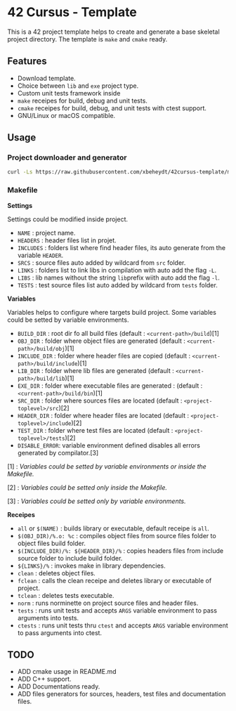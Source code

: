 # 42 Cursus - Template

This is a 42 project template helps to create and generate a base skeletal project directory. The template is `make` and `cmake` ready.

## Features

- Download template.
- Choice between `lib` and `exe` project type.
- Custom unit tests framework inside
- `make` receipes for build, debug and unit tests.
- `cmake` receipes for build, debug, and unit tests with ctest support.
- GNU/Linux or macOS compatible.

## Usage

### Project downloader and generator

```bash
curl -Ls https://raw.githubusercontent.com/xbeheydt/42cursus-template/master/run.sh | bash -s -- [lib | exe] <project-name>
```

### Makefile

**Settings**

Settings could be modified inside project.

- `NAME` : project name.
- `HEADERS` : header files list in projet.
- `INCLUDES` : folders list where find header files, its auto generate from the variable `HEADER`.
- `SRCS` : source files auto added by wildcard from `src` folder.
- `LINKS` : folders list to link libs in compilation with auto add the flag `-L`.
- `LIBS` : lib names without the string `lib`prefix wiith auto add the flag `-l`.
- `TESTS` : test source files list auto added by wildcard from `tests` folder.

**Variables**

Variables helps to configure where targets build project. Some variables could be setted by variable environments.

- `BUILD_DIR` : root dir fo all build files (default : `<current-path>/build`)[1]
- `OBJ_DIR` : folder where object files are generated (default : `<current-path>/build/obj`)[1]
- `INCLUDE_DIR` : folder where header files are copied (default : `<current-path>/build/include`)[1]
- `LIB_DIR` : folder where lib files are generated (default : `<current-path>/build/lib`)[1]
- `EXE_DIR` : folder where executable files are generated : (default : `<current-path>/build/bin`)[1]
- `SRC_DIR` : folder where sources files are located (default : `<project-toplevel>/src`)[2]
- `HEADER_DIR` : folder where header files are located (default : `<project-toplevel>/include`)[2]
- `TEST_DIR` : folder where test files are located (default : `<project-toplevel>/tests`)[2]
- `DISABLE_ERROR`: variable environment defined disables all errors generated by compilator.[3]

[1] : _Variables could be setted by variable environments or inside the Makefile._

[2] : _Variables could be setted only inside the Makefile._

[3] : _Variables could be setted only by variable environments._

**Receipes**

- `all` or `$(NAME)` : builds library or executable, default receipe is `all`.
- `$(OBJ_DIR)/%.o: %c` : compiles object files from source files folder to object files build folder.
- `$(INCLUDE_DIR)/%: ${HEADER_DIR}/%` : copies headers files from include source folder to include build folder.
- `${LINKS}/%` : invokes make in library dependencies.
- `clean` : deletes object files.
- `fclean` : calls the clean receipe and deletes library or executable of project.
- `tclean` : deletes tests executable.
- `norm` : runs norminette on project source files and header files.
- `tests` : runs unit tests and accepts `ARGS` variable environment to pass arguments into tests.
- `ctests` : runs unit tests thru `ctest` and accepts `ARGS` variable environment to pass arguments into ctest.

## TODO

- ADD cmake usage in README.md
- ADD C++ support.
- ADD Documentations ready.
- ADD files generators for sources, headers, test files and documentation files.